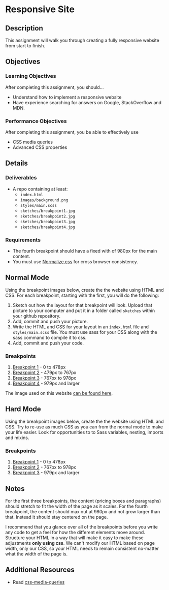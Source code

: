 # Responsive Site

## Description
This assignment will walk you through creating a fully responsive website from start to finish.


## Objectives

### Learning Objectives

After completing this assignment, you should…

* Understand how to implement a responsive website
* Have experience searching for answers on Google, StackOverflow and MDN.


### Performance Objectives

After completing this assignment, you be able to effectively use

* CSS media queries
* Advanced CSS properties

## Details

### Deliverables

* A repo containing at least:
  * `index.html`
  * `images/background.png`
  * `styles/main.scss`
  * `sketches/breakpoint1.jpg`
  * `sketches/breakpoint2.jpg`
  * `sketches/breakpoint3.jpg`
  * `sketches/breakpoint4.jpg`

### Requirements

* The fourth breakpoint should have a fixed with of 980px for the main content.
* You must use [Normalize.css](http://necolas.github.io/normalize.css/) for cross browser consistency.


## Normal Mode
Using the breakpoint images below, create the the website using HTML and CSS. For each breakpoint, starting with the first, you will do the following:

1. Sketch out how the layout for that breakpoint will look. Upload that picture to your computer and put it in a folder called `sketches` within your github repository.
1. Add, commit and push your picture.
1. Write the HTML and CSS for your layout in an `index.html` file and `styles/main.scss` file. You must use sass for your CSS along with the sass command to compile it to css.
1. Add, commit and push your code.

### Breakpoints

1. [Breakpoint 1](/breakpoint1.png) - 0 to 478px
2. [Breakpoint 2](/breakpoint2.png) - 479px to 767px
3. [Breakpoint 3](/breakpoint3.png) - 767px to 978px
4. [Breakpoint 4](/breakpoint4.png) - 979px and larger

The image used on this website [can be found here](/background.jpg).

## Hard Mode

Using the breakpoint images below, create the the website using HTML and CSS. Try to re-use as much CSS as you can from the normal mode to make your life easier. Look for opportunities to to Sass variables, nesting, imports and mixins.

### Breakpoints

1. [Breakpoint 1](/contact-breakpoint1.png) - 0 to 478px
2. [Breakpoint 2](/contact-breakpoint2.png) - 767px to 978px
3. [Breakpoint 3](/contact-breakpoint3.png) - 979px and larger

## Notes

For the first three breakpoints, the content (pricing boxes and paragraphs) should stretch to fit the width of the page as it scales. For the fourth breakpoint, the content should max out at 980px and not grow larger than that. Instead it should stay centered on the page.

I recommend that you glance over all of the breakpoints before you write any code to get a feel for how the different elements move around. Structure your HTML in a way that will make it easy to make these adjustments **only using css**. We can't modify our HTML based on page width, only our CSS, so your HTML needs to remain consistent no-matter what the width of the page is.

## Additional Resources

* Read [css-media-queries](https://github.com/TIY-Austin-Front-End-Engineering/Curriculum/tree/master/css-media-queries)
